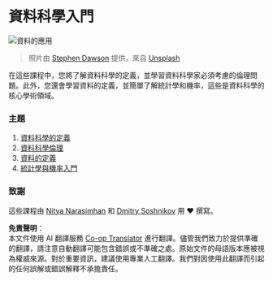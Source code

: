 <!--
CO_OP_TRANSLATOR_METADATA:
{
  "original_hash": "696a8474a01054281704cbfb09148949",
  "translation_date": "2025-08-24T12:20:34+00:00",
  "source_file": "1-Introduction/README.md",
  "language_code": "tw"
}
-->
# 資料科學入門

![資料的應用](../../../1-Introduction/images/data.jpg)  
> 照片由 <a href="https://unsplash.com/@dawson2406?utm_source=unsplash&utm_medium=referral&utm_content=creditCopyText">Stephen Dawson</a> 提供，來自 <a href="https://unsplash.com/s/photos/data?utm_source=unsplash&utm_medium=referral&utm_content=creditCopyText">Unsplash</a>

在這些課程中，您將了解資料科學的定義，並學習資料科學家必須考慮的倫理問題。此外，您還會學習資料的定義，並簡單了解統計學和機率，這些是資料科學的核心學術領域。

### 主題

1. [資料科學的定義](01-defining-data-science/README.md)  
2. [資料科學倫理](02-ethics/README.md)  
3. [資料的定義](03-defining-data/README.md)  
4. [統計學與機率入門](04-stats-and-probability/README.md)  

### 致謝

這些課程由 [Nitya Narasimhan](https://twitter.com/nitya) 和 [Dmitry Soshnikov](https://twitter.com/shwars) 用 ❤️ 撰寫。

**免責聲明**：  
本文件使用 AI 翻譯服務 [Co-op Translator](https://github.com/Azure/co-op-translator) 進行翻譯。儘管我們致力於提供準確的翻譯，請注意自動翻譯可能包含錯誤或不準確之處。原始文件的母語版本應被視為權威來源。對於重要資訊，建議使用專業人工翻譯。我們對因使用此翻譯而引起的任何誤解或錯誤解釋不承擔責任。